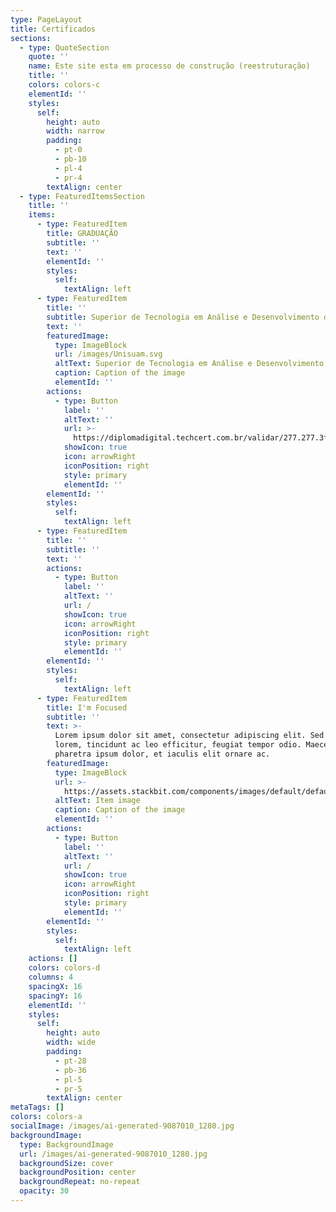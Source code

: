 ```yaml
---
type: PageLayout
title: Certificados
sections:
  - type: QuoteSection
    quote: ''
    name: Este site esta em processo de construção (reestruturação)
    title: ''
    colors: colors-c
    elementId: ''
    styles:
      self:
        height: auto
        width: narrow
        padding:
          - pt-0
          - pb-10
          - pl-4
          - pr-4
        textAlign: center
  - type: FeaturedItemsSection
    title: ''
    items:
      - type: FeaturedItem
        title: GRADUAÇÃO
        subtitle: ''
        text: ''
        elementId: ''
        styles:
          self:
            textAlign: left
      - type: FeaturedItem
        title: ''
        subtitle: Superior de Tecnologia em Análise e Desenvolvimento de Sistemas
        text: ''
        featuredImage:
          type: ImageBlock
          url: /images/Unisuam.svg
          altText: Superior de Tecnologia em Análise e Desenvolvimento de Sistemas
          caption: Caption of the image
          elementId: ''
        actions:
          - type: Button
            label: ''
            altText: ''
            url: >-
              https://diplomadigital.techcert.com.br/validar/277.277.3fffaad89179
            showIcon: true
            icon: arrowRight
            iconPosition: right
            style: primary
            elementId: ''
        elementId: ''
        styles:
          self:
            textAlign: left
      - type: FeaturedItem
        title: ''
        subtitle: ''
        text: ''
        actions:
          - type: Button
            label: ''
            altText: ''
            url: /
            showIcon: true
            icon: arrowRight
            iconPosition: right
            style: primary
            elementId: ''
        elementId: ''
        styles:
          self:
            textAlign: left
      - type: FeaturedItem
        title: I'm Focused
        subtitle: ''
        text: >-
          Lorem ipsum dolor sit amet, consectetur adipiscing elit. Sed ante
          lorem, tincidunt ac leo efficitur, feugiat tempor odio. Maecenas
          pharetra ipsum dolor, et iaculis elit ornare ac.
        featuredImage:
          type: ImageBlock
          url: >-
            https://assets.stackbit.com/components/images/default/default-image.png
          altText: Item image
          caption: Caption of the image
          elementId: ''
        actions:
          - type: Button
            label: ''
            altText: ''
            url: /
            showIcon: true
            icon: arrowRight
            iconPosition: right
            style: primary
            elementId: ''
        elementId: ''
        styles:
          self:
            textAlign: left
    actions: []
    colors: colors-d
    columns: 4
    spacingX: 16
    spacingY: 16
    elementId: ''
    styles:
      self:
        height: auto
        width: wide
        padding:
          - pt-28
          - pb-36
          - pl-5
          - pr-5
        textAlign: center
metaTags: []
colors: colors-a
socialImage: /images/ai-generated-9087010_1280.jpg
backgroundImage:
  type: BackgroundImage
  url: /images/ai-generated-9087010_1280.jpg
  backgroundSize: cover
  backgroundPosition: center
  backgroundRepeat: no-repeat
  opacity: 30
---
```

